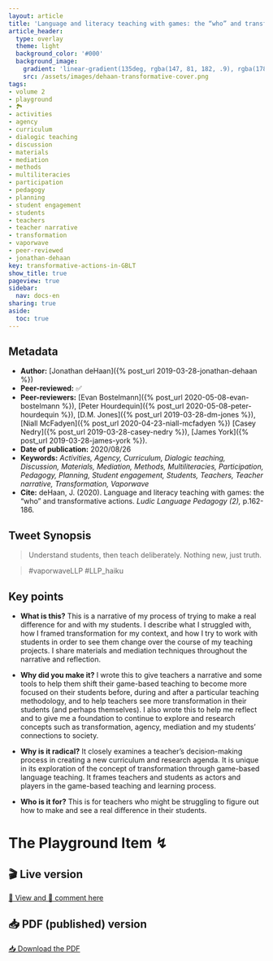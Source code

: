 ```yaml
---
layout: article
title: 'Language and literacy teaching with games: the “who” and transformative actions'
article_header:
  type: overlay
  theme: light
  background_color: '#000'
  background_image:
    gradient: 'linear-gradient(135deg, rgba(147, 81, 182, .9), rgba(178, 236, 145, .9))'
    src: /assets/images/dehaan-transformative-cover.png
tags:
- volume 2
- playground
- 🏞
- activities
- agency
- curriculum
- dialogic teaching
- discussion
- materials
- mediation
- methods
- multiliteracies
- participation
- pedagogy
- planning
- student engagement
- students
- teachers
- teacher narrative
- transformation
- vaporwave
- peer-reviewed
- jonathan-dehaan
key: transformative-actions-in-GBLT
show_title: true
pageview: true
sidebar:
  nav: docs-en
sharing: true
aside:
  toc: true
---
```


<!--more-->

<meta name="citation_title" content="Language and literacy teaching with games: the “who” and transformative actions">
<meta name="citation_author" content="deHaan, Jonathan">
<meta name="citation_publication_date" content="2020/08/26">
<meta name="citation_journal_title" content="Ludic Language Pedagogy">
<meta name="citation_volume" content="2">
<meta name="citation_firstpage" content="162">
<meta name="citation_lastpage" content="186">
<meta name="citation_pdf_url" content="http://www.llpjournal.org/assets/publication-pdfs/dehaan-the-who-and-transformative-actions-of-teaching-with-games.pdf">

## Metadata

- **Author:** [Jonathan deHaan]({% post_url 2019-03-28-jonathan-dehaan %})
- **Peer-reviewed:** ✅
- **Peer-reviewers:** [Evan Bostelmann]({% post_url 2020-05-08-evan-bostelmann %}), [Peter Hourdequin]({% post_url 2020-05-08-peter-hourdequin %}), [D.M. Jones]({% post_url 2019-03-28-dm-jones %}), [Niall McFadyen]({% post_url 2020-04-23-niall-mcfadyen %}) [Casey Nedry]({% post_url 2019-03-28-casey-nedry %}), [James York]({% post_url 2019-03-28-james-york %}).
- **Date of publication:** 2020/08/26
- **Keywords:** *Activities, Agency, Curriculum, Dialogic teaching, Discussion, Materials, Mediation, Methods, Multiliteracies, Participation, Pedagogy, Planning, Student engagement, Students, Teachers, Teacher narrative, Transformation, Vaporwave*
- **Cite:** deHaan, J. (2020). Language and literacy teaching with games: the “who” and transformative actions. *Ludic Language Pedagogy (2),* p.162-186.

## Tweet Synopsis 

> Understand students,
> then teach deliberately.
> Nothing new, just truth.

> #vaporwaveLLP #LLP_haiku


## Key points

- **What is this?** This is a narrative of my process of trying to make a real difference for and with my students. I describe what I struggled with, how I framed transformation for my context, and how I try to work with students in order to see them change over the course of my teaching projects. I share materials and mediation techniques throughout the narrative and reflection.
  
- **Why did you make it?** I wrote this to give teachers a narrative and some tools to help them shift their game-based teaching to become more focused on their students before, during and after a particular teaching methodology, and to help teachers see more transformation in their students (and perhaps themselves). I also wrote this to help me reflect and to give me a foundation to continue to explore and research concepts such as transformation, agency, mediation and my students’ connections to society.
    
- **Why is it radical?** It closely examines a teacher’s decision-making process in creating a new curriculum and research agenda. It is unique in its exploration of the concept of transformation through game-based language teaching. It frames teachers and students as actors and players in the game-based teaching and learning process.

- **Who is it for?** This is for teachers who might be struggling to figure out how to make and see a real difference in their students.


# The Playground Item ↯

## 🎬 Live version

<a class="button button--success button--rounded button--lg" href="https://docs.google.com/document/d/1oDDX2-OKHXq7QckCfHrrg3QUc_aZ2VhxX4-EZFP2P64/edit?usp=sharing">👀 View and 📝 comment here </a> 

## 📥 PDF (published) version

<a class="button button--action button--rounded button--lg" href="/assets/publication-pdfs/dehaan-the-who-and-transformative-actions-of-teaching-with-games.pdf"><i class="fas fa-file-download"></i> 📥 Download the PDF </a>
